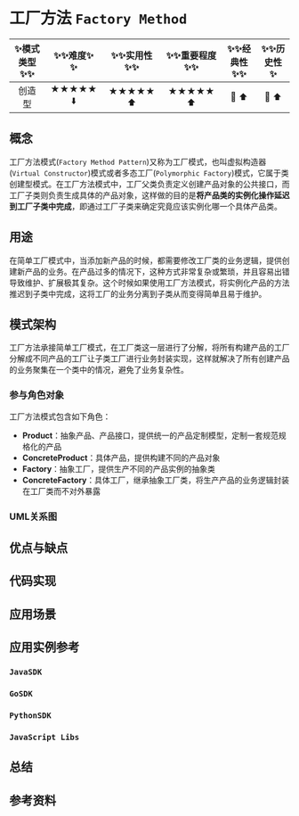 # 工厂方法 `Factory Method`

| :sparkles:模式类型:sparkles::sparkles:|:sparkles::sparkles:难度:sparkles:  :sparkles: | :sparkles::sparkles:实用性:sparkles::sparkles: | :sparkles::sparkles:重要程度:sparkles::sparkles: |  :sparkles::sparkles:经典性:sparkles::sparkles: | :sparkles::sparkles:历史性:sparkles: |
| :----------------------------------------: | :-----------------------------------------------: | :-------------------------------------------------: | :----------------------------------------------------: | :--------------------------------------------------: | :--------------------------------------: |
|          创造型                                  |                ★★★★★ :arrow_down:                 |                  ★★★★★ :arrow_up:                   |                    ★★★★★ :arrow_up:                    |              :green_heart:  :arrow_up:               |        :green_heart:  :arrow_up:         |

## 概念
工厂方法模式(`Factory Method Pattern`)又称为工厂模式，也叫虚拟构造器(`Virtual Constructor`)模式或者多态工厂(`Polymorphic Factory`)模式，它属于类创建型模式。在工厂方法模式中，工厂父类负责定义创建产品对象的公共接口，而工厂子类则负责生成具体的产品对象，这样做的目的是**将产品类的实例化操作延迟到工厂子类中完成**，即通过工厂子类来确定究竟应该实例化哪一个具体产品类。

## 用途
在简单工厂模式中，当添加新产品的时候，都需要修改工厂类的业务逻辑，提供创建新产品的业务。在产品过多的情况下，这种方式非常复杂或繁琐，并且容易出错导致维护、扩展极其复杂。这个时候如果使用工厂方法模式，将实例化产品的方法推迟到子类中完成，这将工厂的业务分离到子类从而变得简单且易于维护。


## 模式架构
工厂方法承接简单工厂模式，在工厂类这一层进行了分解，将所有构建产品的工厂分解成不同产品的工厂让子类工厂进行业务封装实现，这样就解决了所有创建产品的业务聚集在一个类中的情况，避免了业务复杂性。


### 参与角色对象
工厂方法模式包含如下角色：
+ **Product**：抽象产品、产品接口，提供统一的产品定制模型，定制一套规范规格化的产品
+ **ConcreteProduct**：具体产品，提供构建不同的产品对象
+ **Factory**：抽象工厂，提供生产不同的产品实例的抽象类
+ **ConcreteFactory**：具体工厂，继承抽象工厂类，将生产产品的业务逻辑封装在工厂类而不对外暴露


### UML关系图



## 优点与缺点



## 代码实现



## 应用场景



## 应用实例参考

### `JavaSDK` 

### `GoSDK`

### `PythonSDK`

### `JavaScript Libs`



## 总结



## 参考资料





